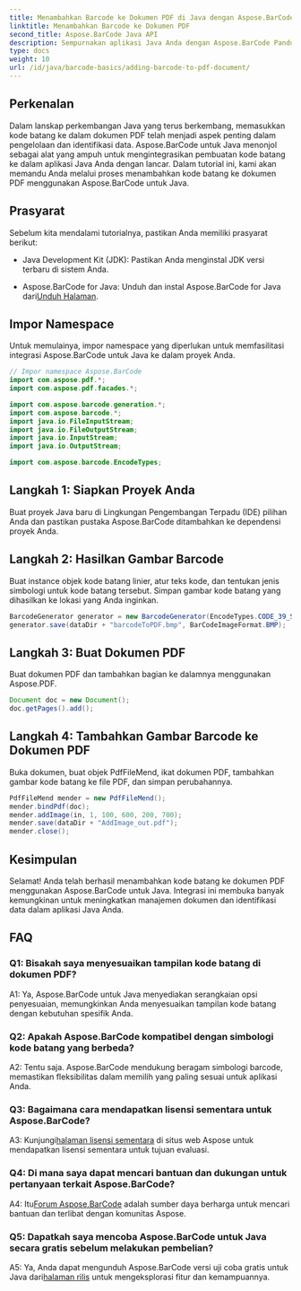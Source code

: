 ```yaml
---
title: Menambahkan Barcode ke Dokumen PDF di Java dengan Aspose.BarCode
linktitle: Menambahkan Barcode ke Dokumen PDF
second_title: Aspose.BarCode Java API
description: Sempurnakan aplikasi Java Anda dengan Aspose.BarCode Panduan langkah demi langkah untuk menambahkan kode batang ke dokumen PDF.
type: docs
weight: 10
url: /id/java/barcode-basics/adding-barcode-to-pdf-document/
---
```

## Perkenalan

Dalam lanskap perkembangan Java yang terus berkembang, memasukkan kode batang ke dalam dokumen PDF telah menjadi aspek penting dalam pengelolaan dan identifikasi data. Aspose.BarCode untuk Java menonjol sebagai alat yang ampuh untuk mengintegrasikan pembuatan kode batang ke dalam aplikasi Java Anda dengan lancar. Dalam tutorial ini, kami akan memandu Anda melalui proses menambahkan kode batang ke dokumen PDF menggunakan Aspose.BarCode untuk Java.

## Prasyarat

Sebelum kita mendalami tutorialnya, pastikan Anda memiliki prasyarat berikut:

- Java Development Kit (JDK): Pastikan Anda menginstal JDK versi terbaru di sistem Anda.

-  Aspose.BarCode for Java: Unduh dan instal Aspose.BarCode for Java dari[Unduh Halaman](https://releases.aspose.com/barcode/java/).

## Impor Namespace

Untuk memulainya, impor namespace yang diperlukan untuk memfasilitasi integrasi Aspose.BarCode untuk Java ke dalam proyek Anda.

```java
// Impor namespace Aspose.BarCode
import com.aspose.pdf.*;
import com.aspose.pdf.facades.*;

import com.aspose.barcode.generation.*;
import com.aspose.barcode.*;
import java.io.FileInputStream;
import java.io.FileOutputStream;
import java.io.InputStream;
import java.io.OutputStream;

import com.aspose.barcode.EncodeTypes;
```

## Langkah 1: Siapkan Proyek Anda

Buat proyek Java baru di Lingkungan Pengembangan Terpadu (IDE) pilihan Anda dan pastikan pustaka Aspose.BarCode ditambahkan ke dependensi proyek Anda.

## Langkah 2: Hasilkan Gambar Barcode

Buat instance objek kode batang linier, atur teks kode, dan tentukan jenis simbologi untuk kode batang tersebut. Simpan gambar kode batang yang dihasilkan ke lokasi yang Anda inginkan.

```java
BarcodeGenerator generator = new BarcodeGenerator(EncodeTypes.CODE_39_STANDARD, "1234567");
generator.save(dataDir + "barcodeToPDF.bmp", BarCodeImageFormat.BMP);
```

## Langkah 3: Buat Dokumen PDF

Buat dokumen PDF dan tambahkan bagian ke dalamnya menggunakan Aspose.PDF.

```java
Document doc = new Document();
doc.getPages().add();
```

## Langkah 4: Tambahkan Gambar Barcode ke Dokumen PDF

Buka dokumen, buat objek PdfFileMend, ikat dokumen PDF, tambahkan gambar kode batang ke file PDF, dan simpan perubahannya.

```java
PdfFileMend mender = new PdfFileMend();
mender.bindPdf(doc);
mender.addImage(in, 1, 100, 600, 200, 700);
mender.save(dataDir + "AddImage_out.pdf");
mender.close();
```

## Kesimpulan

Selamat! Anda telah berhasil menambahkan kode batang ke dokumen PDF menggunakan Aspose.BarCode untuk Java. Integrasi ini membuka banyak kemungkinan untuk meningkatkan manajemen dokumen dan identifikasi data dalam aplikasi Java Anda.

## FAQ

### Q1: Bisakah saya menyesuaikan tampilan kode batang di dokumen PDF?

A1: Ya, Aspose.BarCode untuk Java menyediakan serangkaian opsi penyesuaian, memungkinkan Anda menyesuaikan tampilan kode batang dengan kebutuhan spesifik Anda.

### Q2: Apakah Aspose.BarCode kompatibel dengan simbologi kode batang yang berbeda?

A2: Tentu saja. Aspose.BarCode mendukung beragam simbologi barcode, memastikan fleksibilitas dalam memilih yang paling sesuai untuk aplikasi Anda.

### Q3: Bagaimana cara mendapatkan lisensi sementara untuk Aspose.BarCode?

 A3: Kunjungi[halaman lisensi sementara](https://purchase.aspose.com/temporary-license/) di situs web Aspose untuk mendapatkan lisensi sementara untuk tujuan evaluasi.

### Q4: Di mana saya dapat mencari bantuan dan dukungan untuk pertanyaan terkait Aspose.BarCode?

 A4: Itu[Forum Aspose.BarCode](https://forum.aspose.com/c/barcode/13) adalah sumber daya berharga untuk mencari bantuan dan terlibat dengan komunitas Aspose.

### Q5: Dapatkah saya mencoba Aspose.BarCode untuk Java secara gratis sebelum melakukan pembelian?

 A5: Ya, Anda dapat mengunduh Aspose.BarCode versi uji coba gratis untuk Java dari[halaman rilis](https://releases.aspose.com/) untuk mengeksplorasi fitur dan kemampuannya.
